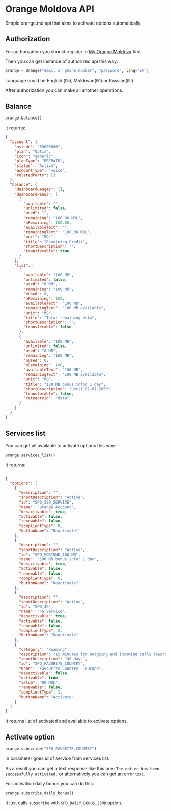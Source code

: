 # Orange Moldova API

Simple orange.md api that aims to activate options automatically.

## Authorization

For authorization you should register in [My Orange Moldova](https://my.orange.md) first.

Then you can get instance of authorized api this way:

```python
orange = Orange("email or phone number", "password", lang="EN")
```

Language could be English (`EN`), Moldovan(`MD`) or Russian(`RU`).

After authorization you can make all another operations.

## Balance

```python
orange.balance()
```

it returns:

```json
{
  "account": {
    "msisdn": "69000000",
    "plan": "Optim",
    "icon": "generic",
    "planType": "PREPAID",
    "status": "Active",
    "accountType": "voice",
    "relatedParty": []
  },
  "balance": {
    "dashboardGauges": [],
    "dashboardPanel": [
      {
        "available": "",
        "unlimited": false,
        "used": "",
        "remaining": "100.00 MDL",
        "nRemaining": 100.00,
        "availableText": "",
        "remainingText": "100.00 MDL",
        "unit": "MDL",
        "title": "Remaining Credit",
        "shortDescription": "",
        "transferable": true
      }
    ],
    "list": [
      {
        "available": "100 MB",
        "unlimited": false,
        "used": "0 MB",
        "remaining": "100 MB",
        "nUsed": 0,
        "nRemaining": 100,
        "availableText": "100 MB",
        "remainingText": "100 MB available",
        "unit": "MB",
        "title": "Total remaining data",
        "shortDescription": "",
        "transferable": false
      },
      {
        "available": "100 MB",
        "unlimited": false,
        "used": "0 MB",
        "remaining": "100 MB",
        "nUsed": 0,
        "nRemaining": 100,
        "availableText": "100 MB",
        "remainingText": "100 MB available",
        "unit": "MB",
        "title": "100 MB bonus \nfor 1 day",
        "shortDescription": "Until 01-01-2050",
        "transferable": false,
        "categoryId": "data"
      }
    ]
  }
}
```

## Services list

You can get all available to activate options this way:

```python
orange.services_list()
```

It returns:

```json

{
  "options": [
    {
      "description": "",
      "shortDescription": "Active",
      "id": "SPO_SSO_SERVICE",
      "name": "Orange Account",
      "desactivable": true,
      "activable": false,
      "renewable": false,
      "complientType": 0,
      "buttonName": "Deactivate"
    },
    {
      "description": "",
      "shortDescription": "Active",
      "id": "SPO_FORTUNE_100_MB",
      "name": "100 MB bonus \nfor 1 day",
      "desactivable": true,
      "activable": false,
      "renewable": false,
      "complientType": 0,
      "buttonName": "Deactivate"
    },
    {
      "description": "",
      "shortDescription": "Active",
      "id": "SPO_4G",
      "name": "4G Service",
      "desactivable": true,
      "activable": false,
      "renewable": false,
      "complientType": 0,
      "buttonName": "Deactivate"
    },
    {
      "category": "Roaming",
      "description": "15 minutes for outgoing and incoming calls towards Europe\n\nValidity: 30 days\n\n(Belgium, Bulgary, Switzerland, France, Germany, Greece, Italy, Poland, Romania, Spain, Hungry, Austria, Croatia, Great Britain, Russia, Turkey and Ukraine)",
      "shortDescription": "30 days",
      "id": "SPO_FAVORITE_COUNTRY",
      "name": "Favourite Country - Europe",
      "desactivable": false,
      "activable": true,
      "value": "80 MDL",
      "renewable": false,
      "complientType": 2,
      "buttonName": "Activate"
    }
  ]
}
```

It returns list of activated and available to activate options.

## Activate option

```python
orange.subscribe("SPO_FAVORITE_COUNTRY")
```

In parameter goes id of service from services list.

As a result you can get a text response like this one: `The option has been successfully activated.` or alternatively you can get an error text.

For activation daily bonus you can do this:

```python
orange.subscribe_daily_bonus()
```

It just calls `subscribe` with `SPO_DAILY_BONUS_25MB` option.
